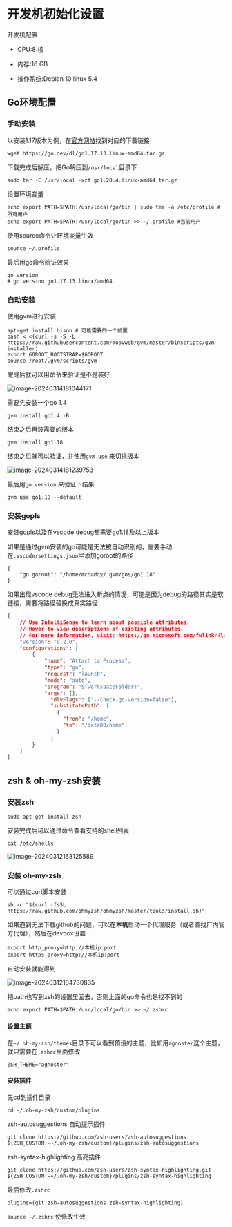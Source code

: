 # 开发机初始化设置

开发机配置

- CPU:8 核

- 内存:16 GB

- 操作系统:Debian 10 linux 5.4



## Go环境配置

### 手动安装

以安装1.17版本为例，在[官方网站](https://go.dev/dl/)找到对应的下载链接

```shell
wget https://go.dev/dl/go1.17.13.linux-amd64.tar.gz
```

下载完成后解压，把Go解压到`/usr/local`目录下

```shell
sudo tar -C /usr/local -xzf go1.20.4.linux-amd64.tar.gz
```

设置环境变量

```shell
echo export PATH=$PATH:/usr/local/go/bin | sudo tee -a /etc/profile #所有用户
echo export PATH=$PATH:/usr/local/go/bin >> ~/.profile #当前用户
```

使用source命令让环境变量生效

```shell
source ~/.profile
```

最后用go命令验证效果

```shell
go version
# go version go1.17.13 linux/amd64
```

### 自动安装

使用gvm进行安装

```shell
apt-get install bison # 可能需要的一个前置
bash < <(curl -s -S -L https://raw.githubusercontent.com/moovweb/gvm/master/binscripts/gvm-installer)
export GOROOT_BOOTSTRAP=$GOROOT
source /root/.gvm/scripts/gvm
```

完成后就可以用命令来验证是不是装好

![image-20240314181044171](https://kuimo-markdown-pic.oss-cn-hangzhou.aliyuncs.com/image-20240314181044171.png)

需要先安装一个go 1.4

```shell
gvm install go1.4 -B
```

结束之后再装需要的版本

```shell
gvm install go1.18
```

结束之后就可以验证，并使用`gvm use` 来切换版本

![image-20240314181239753](https://kuimo-markdown-pic.oss-cn-hangzhou.aliyuncs.com/image-20240314181239753.png)

最后用`go version` 来验证下结果

```
gvm use go1.18 --default
```



### 安装gopls

安装gopls以及在vscode debug都需要go1.18及以上版本

如果是通过gvm安装的go可能是无法被自动识别的，需要手动在`.vscode/settings.json`里添加goroot的路径

```
{
    "go.goroot": "/home/mcdaddy/.gvm/gos/go1.18"
}
```

如果出现vscode debug无法进入断点的情况，可能是因为debug的路径其实是软链接，需要将路径替换成真实路径

```json
{
    // Use IntelliSense to learn about possible attributes.
    // Hover to view descriptions of existing attributes.
    // For more information, visit: https://go.microsoft.com/fwlink/?linkid=830387
    "version": "0.2.0",
    "configurations": [
        {
            "name": "Attach to Process",
            "type": "go",
            "request": "launch",
            "mode": "auto",
            "program": "${workspaceFolder}",
            "args": [],
              "dlvFlags": ["--check-go-version=false"],
              "substitutePath": [
                {
                  "from": "/home",
                  "to": "/data00/home"
                }
              ]
        }
    ]
}
```





## zsh & oh-my-zsh安装

### 安装zsh

```shell
sudo apt-get install zsh
```

安装完成后可以通过命令查看支持的shell列表

```shell
cat /etc/shells
```

![image-20240312163125589](https://kuimo-markdown-pic.oss-cn-hangzhou.aliyuncs.com/image-20240312163125589.png)

### 安装 oh-my-zsh

可以通过curl脚本安装

```shell
sh -c "$(curl -fsSL https://raw.github.com/ohmyzsh/ohmyzsh/master/tools/install.sh)"
```

如果遇到无法下载github的问题，可以在**本机**启动一个代理服务（或者查找厂内官方代理），然后在devbox设置

```shell
export http_proxy=http://本机ip:port
export https_proxy=http://本机ip:port
```

自动安装就能得到

![image-20240312164730835](https://kuimo-markdown-pic.oss-cn-hangzhou.aliyuncs.com/image-20240312164730835.png)

把path也写到zsh的设置里面去，否则上面的go命令也是找不到的

```shell
echo export PATH=$PATH:/usr/local/go/bin >> ~/.zshrc 
```

#### 设置主题

在`~/.oh-my-zsh/themes`目录下可以看到预设的主题，比如用`agnoster`这个主题，就只需要在`.zshrc`里面修改

```
ZSH_THEME="agnoster"
```

#### 安装插件

先cd到插件目录

```shell
cd ~/.oh-my-zsh/custom/plugins
```

zsh-autosuggestions 自动提示插件

```shell
git clone https://github.com/zsh-users/zsh-autosuggestions ${ZSH_CUSTOM:-~/.oh-my-zsh/custom}/plugins/zsh-autosuggestions
```

zsh-syntax-highlighting 高亮插件

```shell
git clone https://github.com/zsh-users/zsh-syntax-highlighting.git ${ZSH_CUSTOM:-~/.oh-my-zsh/custom}/plugins/zsh-syntax-highlighting 
```

最后修改`.zshrc`

```shell
plugins=(git zsh-autosuggestions zsh-syntax-highlighting)
```

`source ~/.zshrc` 使修改生效